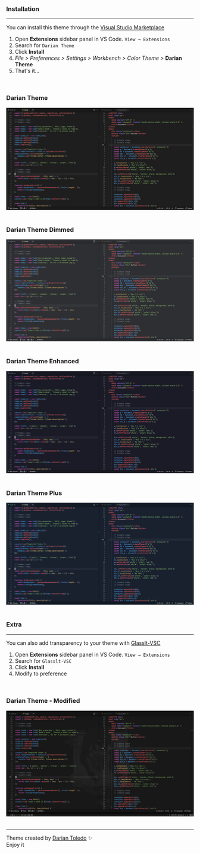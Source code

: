<!-- Cover image -->

### Installation

---

You can install this theme through the [Visual Studio Marketplace](https://marketplace.visualstudio.com/items?itemName=darianmorat.darian-theme)

1. Open **Extensions** sidebar panel in VS Code. `View → Extensions`
2. Search for `Darian Theme`
3. Click **Install**
5. _File > Preferences > Settings > Workbench > Color Theme >_ **Darian Theme**
6. That's it...

&nbsp;

### Darian Theme

![Darian Theme](images/theme.png)
&nbsp;

### Darian Theme Dimmed

![Darian Theme](images/theme-dimmed.png)
&nbsp;

### Darian Theme Enhanced

![Darian Theme Enhanced](images/theme-enhanced.png)
&nbsp;

### Darian Theme Plus

![Darian Theme Plus](images/theme-plus.png)
&nbsp;

### Extra

---

You can also add transparency to your theme with [Glasslt-VSC](https://marketplace.visualstudio.com/items?itemName=s-nlf-fh.glassit)

1. Open **Extensions** sidebar panel in VS Code. `View → Extensions`
2. Search for `Glasslt-VSC`
3. Click **Install**
4. Modify to preference

&nbsp;

### Darian Theme - Modified

![Darian Theme - Modify](images/mtheme.png)
&nbsp;

---

Theme created by <a href="https://github.com/darianmorat">Darian Toledo</a> ✨ <br />
Enjoy it
